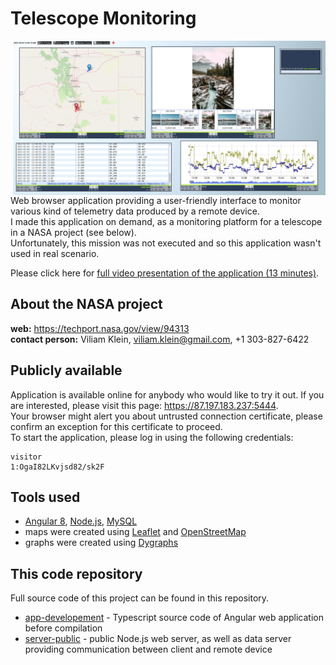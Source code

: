 # Telescope Monitoring

<img align="right" src="/.doc/telescopeMonitoring2.png" width="500"></img>
Web browser application providing a user-friendly interface to monitor various kind of telemetry data produced by a remote device.<br>
I made this application on demand, as a monitoring platform for a telescope in a NASA project (see below). <br>
Unfortunately, this mission was not executed and so this application wasn't used in real scenario. <br>

Please click here for [full video presentation of the application (13 minutes)](https://youtu.be/4Kk7DvttR24).

## About the NASA project
**web:** https://techport.nasa.gov/view/94313 <br>
**contact person:** Viliam Klein, viliam.klein@gmail.com, +1 303-827-6422 <br>

## Publicly available<br>
Application is available online for anybody who would like to try it out. If you are interested, please visit this page: <https://87.197.183.237:5444>. <br>
Your browser might alert you about untrusted connection certificate, please confirm an exception for this certificate to proceed. <br>
To start the application, please log in using the following credentials:<br>
```
visitor
1:OgaI82LKvjsd82/sk2F
```
## Tools used
* [Angular 8](https://angular.io/), [Node.js](https://nodejs.org), [MySQL](https://www.mysql.com/)
* maps were created using [Leaflet](https://leafletjs.com/) and [OpenStreetMap](https://www.openstreetmap.org)
* graphs were created using [Dygraphs](http://dygraphs.com/)

## This code repository
Full source code of this project can be found in this repository.<br>
* [app-developement](https://github.com/MarekDrabik/TelescopeMonitoring/tree/master/app-developement) - Typescript source code of Angular web application before compilation
* [server-public](https://github.com/MarekDrabik/TelescopeMonitoring/tree/master/server-public/app) - public Node.js web server, as well as data server providing communication between client and remote device
